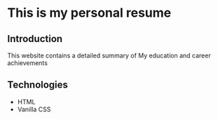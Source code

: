 # This is my personal resume

## Introduction

This website contains a detailed summary of My education and career achievements

## Technologies

- HTML
- Vanilla CSS


